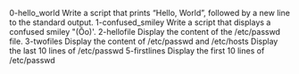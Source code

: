 0-hello_world Write a script that prints “Hello, World”, followed by a new line to the standard output.
1-confused_smiley Write a script that displays a confused smiley "(Ôo)'.
 2-hellofile Display the content of the /etc/passwd file. 
3-twofiles Display the content of /etc/passwd and /etc/hosts
Display the last 10 lines of /etc/passwd
5-firstlines Display the first 10 lines of /etc/passwd

